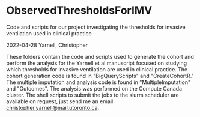 # ObservedThresholdsForIMV
 Code and scripts for our project investigating the thresholds for invasive ventilation used in clinical practice

2022-04-28 
Yarnell, Christopher

These folders contain the code and scripts used to generate the cohort and perform the analysis for the Yarnell et al manuscript focused on studying which thresholds for invasive ventilation are used in clinical practice.
The cohort generation code is found in "BigQueryScripts" and "CreateCohortR." 
The multiple imputation and analysis code is found in "MultipleImputation" and "Outcomes".
The analysis was performed on the Compute Canada cluster. The shell scripts to submit the jobs to the slurm scheduler are available on request, just send me an email  christopher.yarnell@mail.utoronto.ca.
